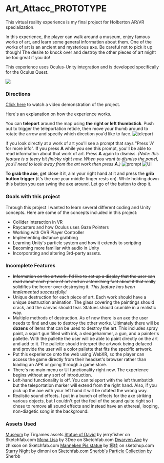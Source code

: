 # Art_Attacc_PROTOTYPE
This virtual reality experience is my final project for Holberton AR/VR specialization.

In this experience, the player can walk around a museum, enjoy famous works of art, and learn some general information about them. One of the works of art is an ancient and mysterious axe. Be careful not to pick it up though! The desire to knock over and destroy the other pieces of art might be too great if you do! 

This experience uses Oculus-Unity integration and is developed specifically for the Oculus Quest.

![](https://imgur.com/OwCJWyP.jpg)

### Directions
[Click here](https://www.dropbox.com/s/d1o8tjrlab61xzw/art_attacc.mov?dl=0) to watch a video demonstration of the project.

Here's an explanation on how the experience works.

You can **teleport** around the map using **the right or left thumbstick**. Push out to trigger the teleportation reticle, then move your thumb around to rotate the arrow and specify which direction you'd like to face.
![teleport](https://imgur.com/H0lmuX6.jpg)


If you look directly at a work of art you'll see a prompt that says "Press 'A' for more info". If you press **A** while you see this prompt, you'll be able to read information about that work of art. Press **A** again to dismiss. *(Note: this feature is a teeny bit finicky right now. When you want to dismiss the panel, you'll need to look away from the art work then press **A**.)*
![prompt](https://i.imgur.com/leZtjKM.png.jpg)
![UI](https://i.imgur.com/jXqSQiZ.jpg)


**To grab the axe**, get close it it, aim your right hand at it and press the **grib button trigger** (it's the one your middle finger rests on). While holding down this button you can swing the axe around. Let go of the button to drop it.

### Goals with this project
Through this project I wanted to learn several different coding and Unity concepts. Here are some of the concepts included in this project:
* Collider interaction in VR
* Raycasters and how Oculus uses Gaze Pointers
* Working with OVR Player Controller
* Implementing distance grabbing
* Learning Unity's particle system and how it extends to scripting
* Becoming more familiar with audio in Unity
* Incorporating and altering 3rd-party assets.

### Incomplete Features
* ~~Information on the artwork. I'd like to set up a display that the user can read about each piece of art and an astonishing fact about it that really solidifies the horror over destroying it.~~ *This feature has been implemented successfully!*
* Unique destruction for each piece of art. Each work should have a unique destruction animation. The glass covering the paintings should crack, and the canvas should tear. Statues should crumble in a realistic way.
* Multiple methods of destruction. As of now there is an axe the user needs to find and use to destroy the other works. Ultimately there will be **dozens** of items that can be used to destroy the art. This includes spray paint, a squirt gun filled with ink, a sledgehammer, a gun, and a painter's pallette. With the pallette the user will be able to paint directly on the art and add to it. The pallette should interpret the artwork being defaced and provide the user will a color pallette that fits the specific artwork.
* Put this experience onto the web using WebXR, so the player can access the game directly from their headset's browser rather than loading an APK or going through a game store.
* There's no main menu or UI functionality right now. The experience begins without any sort of introduction.
* Left-hand functionality is off. You can teleport with the left thumbstick but the teleportation marker will extend from the right hand. Also, if you pick up the axe with your left hand it will be rotated the wrong way.
* Realistic sound effects. I put in a bunch of effects for the axe striking various objects, but I couldn't get the feel of the sound quite right so I chose to remove all sound effects and instead have an ethereal, looping, non-diagetic song in the background.

### Assets Used
[Museum](https://assetstore.unity.com/packages/3d/environments/urban/modern-gallery-82524) by Tirgames assets
[Statue of David](https://sketchfab.com/3d-models/david-by-michelangelo-8f4827cf36964a17b90bad11f48298ac) by jerryfisher on Sketchfab.com
[Mona Lisa](https://sketchfab.com/3d-models/mona-lisa-painting-42978b8f45704826a3198c77bc52f2e3) by 3Dee on Sketchfab.com
[Dwarven Axe](https://sketchfab.com/3d-models/dwarven-axe-27f3fa3562c2442bbfcbbd278d7b94bf) by zhixson on Sketchfab.com
[Manneken Pis statue](https://3dwarehouse.sketchup.com/model/56d02a85bd355fa8d2be5eda6a4888b8/Manneken-Pis-statue?hl=en) by 鄭佳 on sketchup.com
[Starry Night](https://sketchfab.com/3d-models/de-sterrennacht-nit-estelada-the-starry-night-4ba76c4b60444be2a0bf75435f3889b2) by dimoni on Sketchfab.com
[Sherbb's Particle Collection](https://assetstore.unity.com/packages/vfx/particles/sherbb-s-particle-collection-170798) by Sherbb
